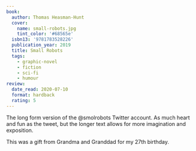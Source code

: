 ```yaml
---
book:
  author: Thomas Heasman-Hunt
  cover:
    name: small-robots.jpg
    tint_color: '#68565e'
  isbn13: '9781783528226'
  publication_year: 2019
  title: Small Robots
  tags:
    - graphic-novel
    - fiction
    - sci-fi
    - humour
review:
  date_read: 2020-07-10
  format: hardback
  rating: 5
---
```


The long form version of the @smolrobots Twitter account.
As much heart and fun as the tweet, but the longer text allows for more imagination and exposition.

This was a gift from Grandma and Granddad for my 27th birthday.